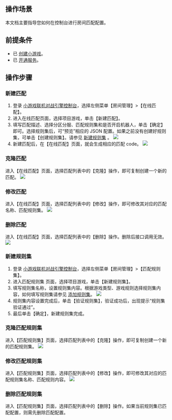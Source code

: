 ## 操作场景
本文档主要指导您如何在控制台进行房间匹配配置。


## 前提条件
- 已 [创建小游戏](https://cloud.tencent.com/document/product/1038/33299)。
- 已 [开通服务](https://cloud.tencent.com/document/product/1038/33299)。



## 操作步骤
### 新建匹配
1. 登录 [小游戏联机对战引擎控制台](https://console.cloud.tencent.com/mgobe)，选择左侧菜单【房间管理】>【在线匹配】。
2. 进入在线匹配页面，选择项目游戏，单击【新建匹配】。
3. 填写匹配描述、选择分区分服、匹配规则集和是否开启机器人，单击【确定】即可。选择规则集后，可“预览”相应的 JSON 配置。如果之前没有创建好规则集，可单击【创建规则集】。请参见 [新建规则集](https://cloud.tencent.com/document/product/1038/34949#.E6.96.B0.E5.BB.BA.E8.A7.84.E5.88.99.E9.9B.86) 。
![](https://main.qcloudimg.com/raw/20272b0f7c91a76856d4b683e15f61c6.jpg) 
4. 新建匹配后，在【在线匹配】页面，就会生成相应的匹配 code。
![](https://main.qcloudimg.com/raw/61257501677e3fd4b73a8b61589acf43.jpg)

### 克隆匹配
进入【在线匹配】页面，选择匹配列表中的【克隆】操作，即可复制创建一个新的匹配。
![](https://main.qcloudimg.com/raw/0a79c3c10f8b72e54dbb79cce948cc92.jpg)

### 修改匹配
进入【在线匹配】页面，选择匹配列表中的【修改】操作，即可修改其对应的匹配名称、匹配规则集。
![](https://main.qcloudimg.com/raw/2fbe146627b9709379c22eb4b1188535.jpg)

### 删除匹配
进入【在线匹配】页面，选择匹配列表中的【删除】操作。删除后接口调用无效。
![](https://main.qcloudimg.com/raw/d63f4adb9c3090b1e9e0e394d546606d.jpg)

### 新建规则集
1. 登录 [小游戏联机对战引擎控制台](https://console.cloud.tencent.com/mgobe)，选择左侧菜单【房间管理】>【匹配规则集】。
2. 进入匹配规则集 页面，选择项目游戏，单击【新建规则集】。
3. 填写规则集名称，设置规则集内容。根据游戏类型、游戏规则选择规则集内容，如何填写规则集请参见 [添加规则集](https://cloud.tencent.com/document/product/1038/34952)。
![](https://main.qcloudimg.com/raw/722de89ce652f2152757231659535d0d.jpg)
4. 规则集内容设置完成后，单击【验证规则集】，验证成功后，出现提示“规则集验证通过”。
5. 最后单击【确定】，新建规则集完成。


### 克隆匹配规则集
进入【匹配规则集】页面，选择匹配列表中的【克隆】操作，即可复制创建一个新的匹配规则集。
![](https://main.qcloudimg.com/raw/600f6ebdbf29c6c7b8f032674a23e610.jpg)

### 修改匹配规则集
进入【匹配规则集】页面，选择匹配列表中的【修改】操作，即可修改其对应的匹配规则集名称、匹配规则内容。
![](https://main.qcloudimg.com/raw/bc9d457569be08b39c31d81437816f7c.jpg)

### 删除匹配规则集
进入【匹配规则集】页面，选择匹配列表中的【删除】操作。如果当前规则集已匹配配置，则需先删除匹配配置。


